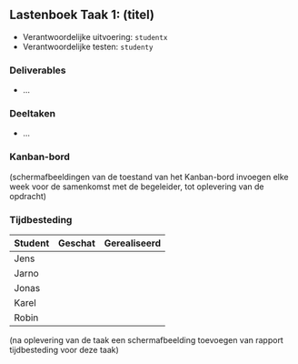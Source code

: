 ## Lastenboek Taak 1: (titel)

* Verantwoordelijke uitvoering: `studentx`
* Verantwoordelijke testen: `studenty`

### Deliverables

* ...

### Deeltaken

* ...

### Kanban-bord

(schermafbeeldingen van de toestand van het Kanban-bord invoegen elke week voor de samenkomst met de begeleider, tot oplevering van de opdracht)

### Tijdbesteding

| Student  | Geschat | Gerealiseerd |
| :---     |    ---: |         ---: |
| Jens |         |              |
| Jarno |         |              |
| Jonas |         |              |
| Karel |         |              |
| Robin |         |              |

(na oplevering van de taak een schermafbeelding toevoegen van rapport tijdbesteding voor deze taak)
